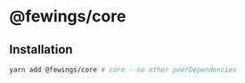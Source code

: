 # @fewings/core

## Installation

```bash
yarn add @fewings/core # core - no other peerDependencies
```
